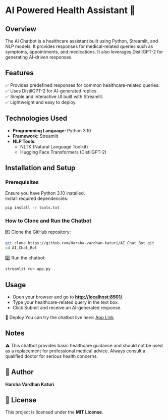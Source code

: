 # AI Powered Health Assistant 🤖  

## Overview  
The AI Chatbot is a healthcare assistant built using Python, Streamlit, and NLP models. It provides responses for medical-related queries such as symptoms, appointments, and medications. It also leverages DistilGPT-2 for generating AI-driven responses.  

## Features  
✅ Provides predefined responses for common healthcare-related queries.  
✅ Uses DistilGPT-2 for AI-generated replies.  
✅ Simple and interactive UI built with Streamlit.  
✅ Lightweight and easy to deploy.  

## Technologies Used  
- **Programming Language:** Python 3.10  
- **Framework:** Streamlit  
- **NLP Tools:**  
  - NLTK (Natural Language Toolkit)  
  - Hugging Face Transformers (DistilGPT-2)  

## Installation and Setup  

### Prerequisites  
Ensure you have Python 3.10 installed.  
Install required dependencies:  
```bash  
pip install -r tools.txt  
```  

### How to Clone and Run the Chatbot  
1️⃣ Clone the GitHub repository:  
```bash  
git clone https://github.com/Harsha-vardhan-katuri/AI_Chat_Bot.git  
cd AI_Chat_Bot  
```  
2️⃣ Run the chatbot:  
```bash  
streamlit run app.py  
```  

## Usage  
- Open your browser and go to **[http://localhost:8501/](http://localhost:8501/)**.  
- Type your healthcare-related query in the text box.  
- Click Submit and receive an AI-generated response.

🚀 Deploy
You can try the chatbot live here: [App Link ](https://aichatbot-scmfkmwqvmvzdj9ayyzp8c.streamlit.app/)

## Notes  
⚠️ This chatbot provides basic healthcare guidance and should not be used as a replacement for professional medical advice. Always consult a qualified doctor for serious health concerns.

## 📝 Author  
**Harsha Vardhan Katuri**  

## 🔗 License  
This project is licensed under the **MIT License**.   
